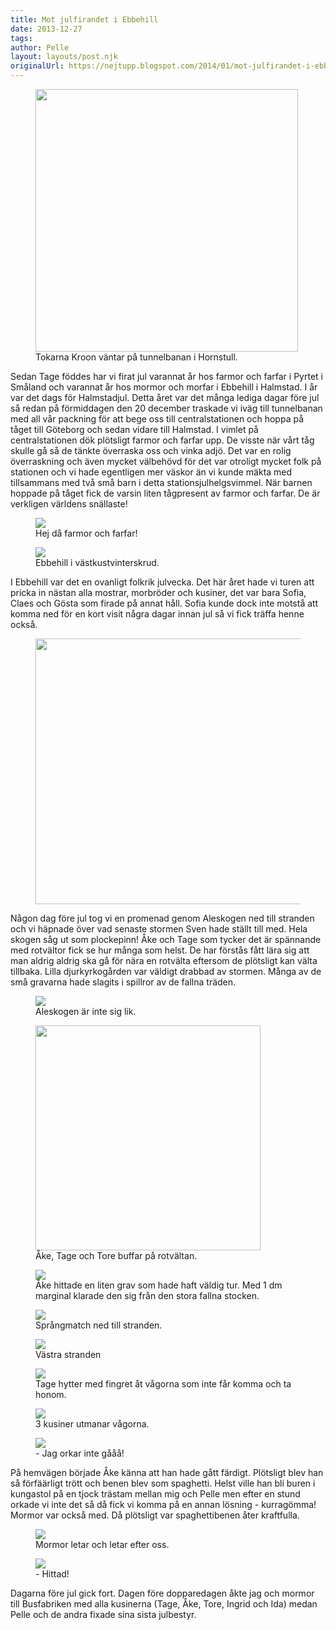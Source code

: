 ```yaml
---
title: Mot julfirandet i Ebbehill
date: 2013-12-27
tags: 	
author: Pelle
layout: layouts/post.njk
originalUrl: https://nejtupp.blogspot.com/2014/01/mot-julfirandet-i-ebbehill.html
---
```


<figure>
	<img src="../../../../img/Resan+till+Ebbehill-PERK2861.jpg" height="420">
	<figcaption>Tokarna Kroon väntar på tunnelbanan i Hornstull.</figcaption>
</figure>

Sedan Tage föddes har vi firat jul varannat år hos farmor och farfar i Pyrtet i Småland och varannat år hos mormor och morfar i Ebbehill i Halmstad. I år var det dags för Halmstadjul. Detta året var det många lediga dagar före jul så redan på förmiddagen den 20 december traskade vi iväg till tunnelbanan med all vår packning för att bege oss till centralstationen och hoppa på tåget till Göteborg och sedan vidare till Halmstad. I vimlet på centralstationen dök plötsligt farmor och farfar upp. De visste när vårt tåg skulle gå så de tänkte överraska oss och vinka adjö. Det var en rolig överraskning och även mycket välbehövd för det var otroligt mycket folk på stationen och vi hade egentligen mer väskor än vi kunde mäkta med tillsammans med två små barn i detta stationsjulhelgsvimmel. När barnen hoppade på tåget fick de varsin liten tågpresent av farmor och farfar. De är verkligen världens snällaste!

<figure>
	<img src="../../../../img/Resan+till+Ebbehill-PERK2863.jpg">
	<figcaption>Hej då farmor och farfar!</figcaption>
</figure>

<figure>
	<img src="../../../../img/Aleskogen+och+stranden-PERK2868.jpg">
	<figcaption>Ebbehill i västkustvinterskrud.</figcaption>
</figure>

I Ebbehill var det en ovanligt folkrik julvecka. Det här året hade vi turen att pricka in nästan alla mostrar, morbröder och kusiner, det var bara Sofia, Claes och Gösta som firade på annat håll. Sofia kunde dock inte motstå att komma ned för en kort visit några dagar innan jul så vi fick träffa henne också.

<figure>
	<img src="../../../../img/Aleskogen+och+stranden-PERK2878.jpg" height="425">
</figure>

Någon dag före jul tog vi en promenad genom Aleskogen ned till stranden och vi häpnade över vad senaste stormen Sven hade ställt till med. Hela skogen såg ut som plockepinn! Åke och Tage som tycker det är spännande med rotvältor fick se hur många som helst. De har förstås fått lära sig att man aldrig aldrig ska gå för nära en rotvälta eftersom de plötsligt kan välta tillbaka. Lilla djurkyrkogården var väldigt drabbad av stormen. Många av de små gravarna hade slagits i spillror av de fallna träden.

<figure>
	<img src="../../../../img/Aleskogen+och+stranden-PERK2887.jpg">
	<figcaption>Aleskogen är inte sig lik.</figcaption>
</figure>

<figure>
	<img src="../../../../img/Aleskogen+och+stranden-PERK2906.jpg" height="360">
	<figcaption>Åke, Tage och Tore buffar på rotvältan.</figcaption>
</figure>

<figure>
	<img src="../../../../img/Aleskogen+och+stranden-PERK2903.jpg">
	<figcaption>Åke hittade en liten grav som hade haft väldig tur. Med 1 dm marginal klarade den sig från den stora fallna stocken.</figcaption>
</figure>

<figure>
	<img src="../../../../img/Aleskogen+och+stranden-PERK2915.jpg">
	<figcaption>Språngmatch ned till stranden.</figcaption>
</figure>

<figure>
	<img src="../../../../img/Aleskogen+och+stranden-PERK2928.jpg">
	<figcaption>Västra stranden</figcaption>
</figure>

<figure>
	<img src="../../../../img/Aleskogen+och+stranden-PERK2944.jpg">
	<figcaption>Tage hytter med fingret åt vågorna som inte får komma och ta honom.</figcaption>
</figure>

<figure>
	<img src="../../../../img/Aleskogen+och+stranden-PERK2951.jpg">
	<figcaption>3 kusiner utmanar vågorna.</figcaption>
</figure>

<figure>
	<img src="../../../../img/Aleskogen+och+stranden-PERK2963.jpg">
	<figcaption>- Jag orkar inte gååå!</figcaption>
</figure>

På hemvägen började Åke känna att han hade gått färdigt. Plötsligt blev han så förfäärligt trött och benen blev som spaghetti. Helst ville han bli buren i kungastol på en tjock trästam mellan mig och Pelle men efter en stund orkade vi inte det så då fick vi komma på en annan lösning - kurragömma! Mormor var också med. Då plötsligt var spaghettibenen åter kraftfulla.

<figure>
	<img src="../../../../img/Aleskogen+och+stranden-PERK2968.jpg">
	<figcaption>Mormor letar och letar efter oss.</figcaption>
</figure>

<figure>
	<img src="../../../../img/Aleskogen+och+stranden-PERK2969.jpg">
	<figcaption>- Hittad!</figcaption>
</figure>

Dagarna före jul gick fort. Dagen före dopparedagen åkte jag och mormor till Busfabriken med alla kusinerna (Tage, Åke, Tore, Ingrid och Ida) medan Pelle och de andra fixade sina sista julbestyr.
